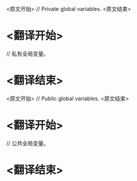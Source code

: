 
<原文开始>
// Private global variables.
<原文结束>

# <翻译开始>
// 私有全局变量。
# <翻译结束>


<原文开始>
// Public global variables.
<原文结束>

# <翻译开始>
// 公共全局变量。
# <翻译结束>


